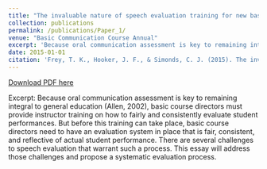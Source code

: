 ```yaml
---
title: "The invaluable nature of speech evaluation training for new basic course instructors"
collection: publications
permalink: /publications/Paper_1/
venue: "Basic Communication Course Annual"
excerpt: 'Because oral communication assessment is key to remaining integral to general education (Allen, 2002), basic course directors must provide instructor training on how to fairly and consistently evaluate student performances. But before this training can take place, basic course directors need to have an evaluation system in place that is fair, consistent, and reflective of actual student performance.'
date: 2015-01-01
citation: 'Frey, T. K., Hooker, J. F., & Simonds, C. J. (2015). The invaluable nature of speech evaluation training for new basic course instructors. <i>Basic Communication Course Annual, 27</i>, 1-9. https://ecommons.udayton.edu/bcca/'
---
```


[Download PDF here](http://tkodyfrey.github.io/files/SET.pdf)

Excerpt: Because oral communication assessment is key to remaining integral to general education (Allen, 2002), basic course directors must provide instructor training on how to fairly and consistently evaluate student performances. But before this training can take place, basic course directors need to have an evaluation system in place that is fair, consistent, and reflective of actual student performance. There are several challenges to speech evaluation that warrant such a process. This essay will address those challenges and propose a systematic evaluation process.